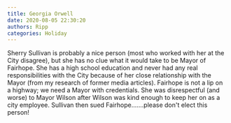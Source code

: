```yaml
---
title: Georgia Orwell
date: 2020-08-05 22:30:20
authors: Ripp
categories: Holiday
---
```


 Sherry Sullivan is probably a nice person (most who worked with her at the City disagree), but she has no clue what it would take to be Mayor of Fairhope.  She has a high school education and never had any real responsibilities with the City because of her close relationship with the Mayor (from my research of former media articles).  Fairhope is not a lip on a highway; we need a Mayor with credentials.  She was disrespectful (and worse) to Mayor Wilson after Wilson was kind enough to keep her on as a city employee.  Sullivan then sued Fairhope.......please don't elect this person!